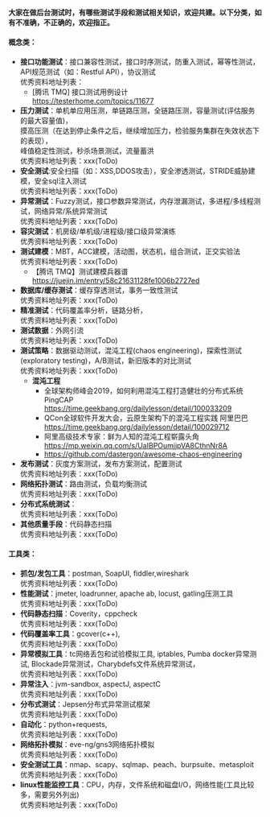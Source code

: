 #### 大家在做后台测试时，有哪些测试手段和测试相关知识，欢迎共建。以下分类，如有不准确，不正确的，欢迎指正。

#### 概念类：  
- **接口功能测试**：接口兼容性测试，接口时序测试，防重入测试，幂等性测试，API规范测试（如：Restful API），协议测试  
    优秀资料地址列表：
    - [腾讯 TMQ] 接口测试用例设计   
      https://testerhome.com/topics/11677
- **压力测试**：单机单应用压测，单链路压测，全链路压测，容量测试(评估服务的最大容量值)，  
         摸高压测（在达到停止条件之后，继续增加压力，检验服务集群在失效状态下的表现），  
         峰值稳定性测试，秒杀场景测试，流量蓄洪  
     优秀资料地址列表：xxx(ToDo)          
- **安全测试**:安全扫描（如：XSS,DDOS攻击），安全渗透测试，STRIDE威胁建模，安全sql注入测试  
    优秀资料地址列表：xxx(ToDo)  
- **异常测试**：Fuzzy测试，接口参数异常测试，内存泄漏测试，多进程/多线程测试，网络异常/系统异常测试  
    优秀资料地址列表：xxx(ToDo)  
- **容灾测试**：机房级/单机级/进程级/接口级异常演练  
    优秀资料地址列表：xxx(ToDo)  
- **测试建模**：MBT，ACC建模，活动图，状态机，组合测试，正交实验法  
    优秀资料地址列表：xxx(ToDo) 
    - 【腾讯 TMQ】测试建模兵器谱   
       https://juejin.im/entry/58c21631128fe1006b2727ed
- **数据库/缓存测试**：缓存穿透测试，事务一致性测试  
    优秀资料地址列表：xxx(ToDo)  
- **精准测试**：代码覆盖率分析，链路分析，   
    优秀资料地址列表：xxx(ToDo)   
- **测试数据**：外网引流  
    优秀资料地址列表：xxx(ToDo)  
- **测试策略**：数据驱动测试，混沌工程(chaos engineering)，探索性测试(exploratory testing)，A/B测试，新旧版本的对比测试  
    优秀资料地址列表：xxx(ToDo)
    - **混沌工程**
      - 全球架构师峰会2019，如何利用混沌工程打造健壮的分布式系统 PingCAP
        https://time.geekbang.org/dailylesson/detail/100033209 
      - QCon全球软件开发大会，云原生架构下的混沌工程实践 阿里巴巴
        https://time.geekbang.org/dailylesson/detail/100029712
      - 阿里高级技术专家：鲜为人知的混沌工程崭露头角
        https://mp.weixin.qq.com/s/UaIBPOumjjpVA8CthnNr8A
      - https://github.com/dastergon/awesome-chaos-engineering
- **发布测试**：灰度方案测试，发布方案测试，配置测试  
    优秀资料地址列表：xxx(ToDo)  
- **网络拓扑测试**：路由测试，负载均衡测试  
    优秀资料地址列表：xxx(ToDo)  
- **分布式系统测试**：  
    优秀资料地址列表：xxx(ToDo)  
- **其他质量手段**：代码静态扫描  
    优秀资料地址列表：xxx(ToDo)  

#### 工具类：
- **抓包/发包工具**：postman, SoapUI, fiddler,wireshark  
    优秀资料地址列表：xxx(ToDo)  
- **性能测试**：jmeter, loadrunner, apache ab, locust, gatling压测工具  
    优秀资料地址列表：xxx(ToDo)  
- **代码静态扫描**：Coverity，cppcheck  
    优秀资料地址列表：xxx(ToDo)  
- **代码覆盖率工具**：gcover(c++),  
    优秀资料地址列表：xxx(ToDo)  
- **异常模拟工具**：tc网络丢包和试验模拟工具, iptables, Pumba docker异常测试, Blockade异常测试，Charybdefs文件系统异常测试，  
    优秀资料地址列表：xxx(ToDo)  
- **异常注入**：jvm-sandbox, aspectJ, aspectC  
    优秀资料地址列表：xxx(ToDo)  
- **分布式测试**：Jepsen分布式异常测试框架  
    优秀资料地址列表：xxx(ToDo)   
- **自动化**：python+requests,   
    优秀资料地址列表：xxx(ToDo)  
- **网络拓扑模拟**：eve-ng/gns3网络拓扑模拟  
    优秀资料地址列表：xxx(ToDo)  
- **安全测试工具**：nmap、scapy、sqlmap、peach、burpsuite、metasploit  
    优秀资料地址列表：xxx(ToDo)  
- **linux性能监控工具**：CPU，内存，文件系统和磁盘I/O，网络性能(工具比较多，需要另外列出)  
    优秀资料地址列表：xxx(ToDo)  
